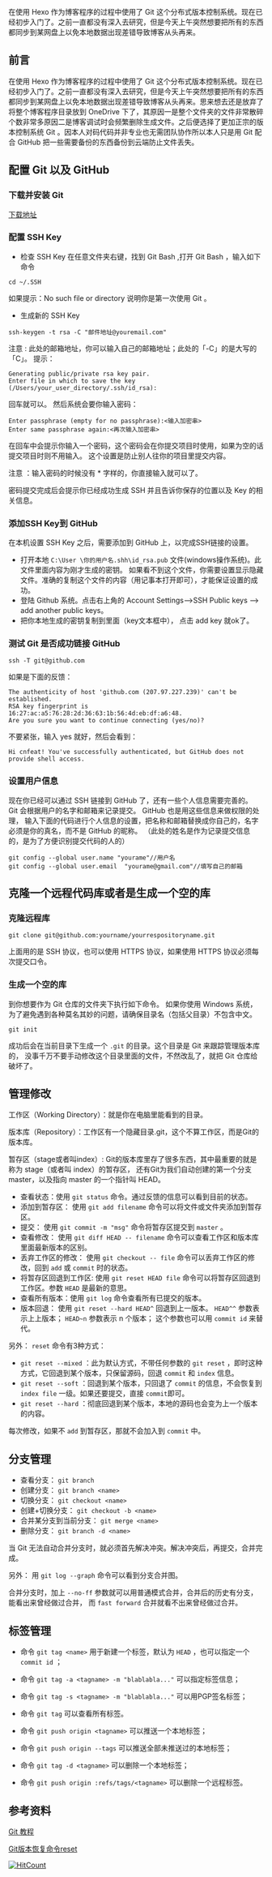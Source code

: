 在使用 Hexo 作为博客程序的过程中使用了 Git 这个分布式版本控制系统。现在已经初步入门了。之前一直都没有深入去研究，但是今天上午突然想要把所有的东西都同步到某网盘上以免本地数据出现差错导致博客从头再来。
<!--more-->
## 前言

在使用 Hexo 作为博客程序的过程中使用了 Git 这个分布式版本控制系统。现在已经初步入门了。之前一直都没有深入去研究，但是今天上午突然想要把所有的东西都同步到某网盘上以免本地数据出现差错导致博客从头再来。思来想去还是放弃了将整个博客程序目录放到 OneDrive 下了，其原因一是整个文件夹的文件非常散碎个数非常多原因二是博客调试时会频繁删除生成文件。之后便选择了更加正宗的版本控制系统 Git 。因本人对码代码并非专业也无需团队协作所以本人只是用 Git 配合 GitHub 把一些需要备份的东西备份到云端防止文件丢失。

## 配置 Git 以及 GitHub

### 下载并安装 Git
[下载地址](http://git-scm.com/download/)
### 配置 SSH Key
* 检查 SSH Key
在任意文件夹右键，找到 Git Bash ,打开 Git Bash ，输入如下命令

```
cd ~/.SSH
```

如果提示：No such file or directory 说明你是第一次使用 Git 。
* 生成新的 SSH Key

```
ssh-keygen -t rsa -C "邮件地址@youremail.com"
```
注意 : 此处的邮箱地址，你可以输入自己的邮箱地址；此处的「-C」的是大写的「C」。
提示：

```
Generating public/private rsa key pair.
Enter file in which to save the key (/Users/your_user_directory/.ssh/id_rsa):
```
回车就可以。
然后系统会要你输入密码：
```
Enter passphrase (empty for no passphrase):<输入加密串>
Enter same passphrase again:<再次输入加密串>
```
在回车中会提示你输入一个密码，这个密码会在你提交项目时使用，如果为空的话提交项目时则不用输入。
这个设置是防止别人往你的项目里提交内容。

注意 ：输入密码的时候没有 * 字样的，你直接输入就可以了。

密码提交完成后会提示你已经成功生成 SSH 并且告诉你保存的位置以及 Key 的相关信息。

### 添加SSH Key到 GitHub

在本机设置 SSH Key 之后，需要添加到 GitHub 上，以完成SSH链接的设置。
* 打开本地 `C:\User \你的用户名.shh\id_rsa.pub` 文件(windows操作系统)。此文件里面内容为刚才生成的密钥。
如果看不到这个文件，你需要设置显示隐藏文件。准确的复制这个文件的内容（用记事本打开即可），才能保证设置的成功。
* 登陆 Github 系统。点击右上角的 Account Settings—->SSH Public keys —-> add another public keys。
* 把你本地生成的密钥复制到里面（key文本框中）， 点击 add key 就ok了。

### 测试 Git 是否成功链接 GitHub

```
ssh -T git@github.com
```

如果是下面的反馈：

```
The authenticity of host 'github.com (207.97.227.239)' can't be established.
RSA key fingerprint is 16:27:ac:a5:76:28:2d:36:63:1b:56:4d:eb:df:a6:48.
Are you sure you want to continue connecting (yes/no)?
```

不要紧张，输入 yes 就好，然后会看到：

```
Hi cnfeat! You've successfully authenticated, but GitHub does not provide shell access.
```

### 设置用户信息
现在你已经可以通过 SSH 链接到 GitHub 了，还有一些个人信息需要完善的。
Git 会根据用户的名字和邮箱来记录提交。 GitHub 也是用这些信息来做权限的处理，
输入下面的代码进行个人信息的设置，把名称和邮箱替换成你自己的，名字必须是你的真名，而不是 GitHub 的昵称。
（此处的姓名是作为记录提交信息的，是为了方便识别提交代码的人的）

```
git config --global user.name "yourame"//用户名
git config --global user.email  "yourame@gmail.com"//填写自己的邮箱
```

## 克隆一个远程代码库或者是生成一个空的库

### 克隆远程库

```
git clone git@github.com:yourname/yourrespositoryname.git
```

上面用的是 SSH 协议，也可以使用 HTTPS 协议，如果使用 HTTPS 协议必须每次提交口令。

### 生成一个空的库

到你想要作为 Git 仓库的文件夹下执行如下命令。
如果你使用 Windows 系统，为了避免遇到各种莫名其妙的问题，请确保目录名（包括父目录）不包含中文。

```
git init
```

成功后会在当前目录下生成一个 `.git` 的目录。这个目录是 Git 来跟踪管理版本库的，
没事千万不要手动修改这个目录里面的文件，不然改乱了，就把 Git 仓库给破坏了。

## 管理修改

工作区（Working Directory）：就是你在电脑里能看到的目录。

版本库（Repository）：工作区有一个隐藏目录.git，这个不算工作区，而是Git的版本库。

暂存区（stage或者叫index）: Git的版本库里存了很多东西，其中最重要的就是称为 stage（或者叫 index）的暂存区，
还有Git为我们自动创建的第一个分支 master，以及指向 master 的一个指针叫 HEAD。

* 查看状态：使用 `git status` 命令。通过反馈的信息可以看到目前的状态。
* 添加到暂存区： 使用 `git add filename` 命令可以将文件或文件夹添加到暂存区。
* 提交： 使用 `git commit -m "msg"` 命令将暂存区提交到 `master` 。
* 查看修改： 使用 `git diff HEAD -- filename` 命令可以查看工作区和版本库里面最新版本的区别。
* 丢弃工作区的修改： 使用 `git checkout -- file` 命令可以丢弃工作区的修改，回到 `add` 或 `commit` 时的状态。
* 将暂存区回退到工作区: 使用 `git reset HEAD file` 命令可以将暂存区回退到工作区。参数 `HEAD` 是最新的意思。
* 查看所有版本：使用 `git log` 命令查看所有已提交的版本。
* 版本回退： 使用 `git reset --hard HEAD^` 回退到上一版本。 `HEAD^^` 参数表示上上版本； `HEAD~n` 参数表示 n 个版本；
这个参数也可以用 `commit id` 来替代。

另外：
 `reset` 命令有3种方式：
* `git reset --mixed` ：此为默认方式，不带任何参数的 `git reset` ，即时这种方式，它回退到某个版本，只保留源码，回退 `commit` 和 `index` 信息。
* `git reset --soft` ：回退到某个版本，只回退了 `commit` 的信息，不会恢复到 `index file` 一级。如果还要提交，直接 `commit`即可。
* `git reset --hard` ：彻底回退到某个版本，本地的源码也会变为上一个版本的内容。

每次修改，如果不 `add` 到暂存区，那就不会加入到 `commit` 中。

## 分支管理

* 查看分支： `git branch`
* 创建分支： `git branch <name>`
* 切换分支： `git checkout <name>`
* 创建+切换分支： `git checkout -b <name>`
* 合并某分支到当前分支： `git merge <name>`
* 删除分支： `git branch -d <name>`

当 Git 无法自动合并分支时，就必须首先解决冲突。解决冲突后，再提交，合并完成。

另外：
用 `git log --graph` 命令可以看到分支合并图。

合并分支时，加上 `--no-ff` 参数就可以用普通模式合并，合并后的历史有分支，能看出来曾经做过合并，
而 `fast forward` 合并就看不出来曾经做过合并。

## 标签管理

* 命令 `git tag <name>` 用于新建一个标签，默认为 `HEAD` ，也可以指定一个 `commit id` ；
* 命令 `git tag -a <tagname> -m "blablabla..."` 可以指定标签信息；
* 命令 `git tag -s <tagname> -m "blablabla..."` 可以用PGP签名标签；
* 命令 `git tag` 可以查看所有标签。


* 命令 `git push origin <tagname>` 可以推送一个本地标签；
* 命令 `git push origin --tags` 可以推送全部未推送过的本地标签；
* 命令 `git tag -d <tagname>` 可以删除一个本地标签；
* 命令 `git push origin :refs/tags/<tagname>` 可以删除一个远程标签。

## 参考资料

[Git 教程](http://www.liaoxuefeng.com/wiki/0013739516305929606dd18361248578c67b8067c8c017b000)

[Git版本恢复命令reset ](http://blog.csdn.net/xsckernel/article/details/9021225)




[![HitCount](http://hits.dwyl.io/ztluo/post.svg)](http://hits.dwyl.io/ztluo/post)

